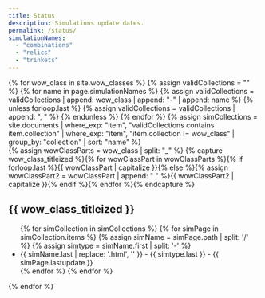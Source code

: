 ```yaml
---
title: Status
description: Simulations update dates.
permalink: /status/
simulationNames:
  - "combinations"
  - "relics"
  - "trinkets"
---
```


<article>
  <section class="container">
    {% for wow_class in site.wow_classes %}
      {% assign validCollections = "" %}
      {% for name in page.simulationNames %}
        {% assign validCollections = validCollections | append: wow_class | append: "-" | append: name %}
        {% unless forloop.last %}
          {% assign validCollections = validCollections | append: ", " %}
        {% endunless %}
      {% endfor %}
      {% assign simCollections = site.documents | where_exp: "item", "validCollections contains item.collection" | where_exp: "item", "item.collection != wow_class" | group_by: "collection" | sort: "name" %}
      <div>
        {% assign wowClassParts = wow_class | split: "_" %}
        {% capture wow_class_titleized %}{% for wowClassPart in wowClassParts %}{% if forloop.last %}{{ wowClassPart | capitalize }}{% else %}{% assign wowClassPart2 = wowClassPart | append: " " %}{{ wowClassPart2 | capitalize }}{% endif %}{% endfor %}{% endcapture %}
        <h2>{{ wow_class_titleized }}</h2>
        <ul>
          {% for simCollection in simCollections %}
            {% for simPage in simCollection.items %}
              {% assign simName = simPage.path | split: '/' %}
              {% assign simtype = simName.first | split: '-' %}
              <li>{{ simName.last | replace: '.html', '' }} - {{ simtype.last }} - {{ simPage.lastupdate }}</li>
            {% endfor %}
          {% endfor %}
        </ul>
      </div>
    {% endfor %}
  </section>
</article>
